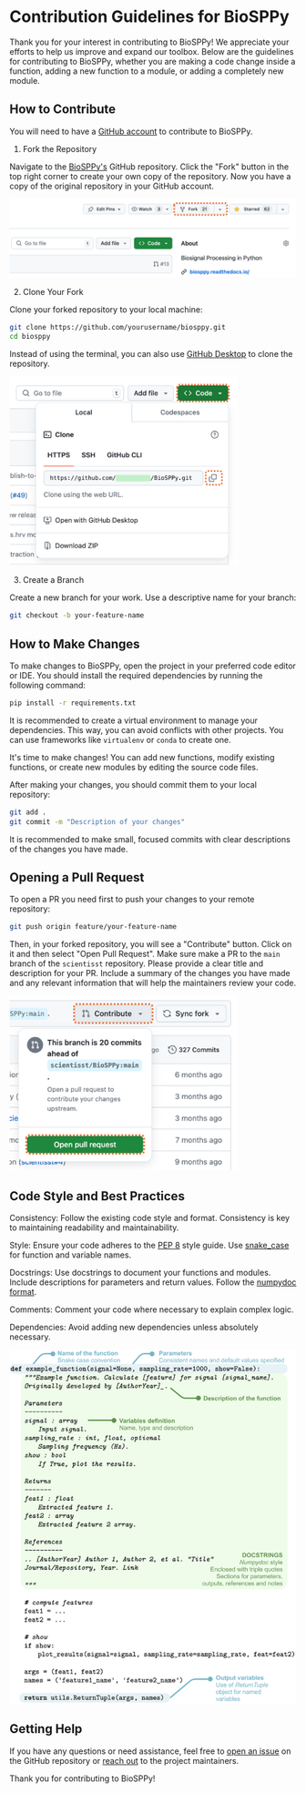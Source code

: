 # Contribution Guidelines for BioSPPy
Thank you for your interest in contributing to BioSPPy! We appreciate your efforts to help us improve and expand our toolbox. Below are the guidelines for contributing to BioSPPy, whether you are making a code change inside a function, adding a new function to a module, or adding a completely new module.

## How to Contribute
You will need to have a [GitHub account](https://github.com/signup) to contribute to BioSPPy.
1. Fork the Repository

Navigate to the [BioSPPy's](https://github.com/scientisst/BioSPPy) GitHub repository.
Click the "Fork" button in the top right corner to create your own copy of the repository. Now you have a copy of the original repository in your GitHub account.

<img src="docs/images/fork_button.png" width="600">

2. Clone Your Fork

Clone your forked repository to your local machine:

```bash
git clone https://github.com/yourusername/biosppy.git
cd biosppy
```

Instead of using the terminal, you can also use [GitHub Desktop](https://github.com/apps/desktop) to clone the repository.

<img src="docs/images/code_button.png" width="400">

3. Create a Branch

Create a new branch for your work. Use a descriptive name for your branch:

```bash
git checkout -b your-feature-name
```

## How to Make Changes

To make changes to BioSPPy, open the project in your preferred code editor or IDE. You should install the required dependencies by running the following command:

```bash
pip install -r requirements.txt
```

It is recommended to create a virtual environment to manage your dependencies. This way, you can avoid conflicts with other projects. You can use frameworks like `virtualenv` or `conda` to create one.

It's time to make changes! You can add new functions, modify existing functions, or create new modules by editing the source code files.

After making your changes, you should commit them to your local repository:

```bash
git add .
git commit -m "Description of your changes"
```

It is recommended to make small, focused commits with clear descriptions of the changes you have made.

## Opening a Pull Request
To open a PR you need first to push your changes to your remote repository:
```bash
git push origin feature/your-feature-name
```

Then, in your forked repository, you will see a "Contribute" button. Click on it and then select "Open Pull Request". Make sure make a PR to the `main` branch of the `scientisst` repository. 
Please provide a clear title and description for your PR. Include a summary of the changes you have made and any relevant information that will help the maintainers review your code.

<img src='docs/images/pr_button.png' width='400'>

## Code Style and Best Practices
Consistency: Follow the existing code style and format. Consistency is key to maintaining readability and maintainability.

Style: Ensure your code adheres to the [PEP 8](https://peps.python.org/pep-0008/) style guide. Use [snake_case](https://en.wikipedia.org/wiki/Snake_case) for function and variable names.

Docstrings: Use docstrings to document your functions and modules. Include descriptions for parameters and return values. Follow the [numpydoc format](https://numpydoc.readthedocs.io/en/latest/format.html).

Comments: Comment your code where necessary to explain complex logic.

Dependencies: Avoid adding new dependencies unless absolutely necessary.

<img src='docs/images/code_formatting.png' width='600'>

## Getting Help
If you have any questions or need assistance, feel free to [open an issue](https://github.com/scientisst/BioSPPy/issues/new) on the GitHub repository or [reach out](mailto:developer@scientisst.com) to the project maintainers.

Thank you for contributing to BioSPPy!